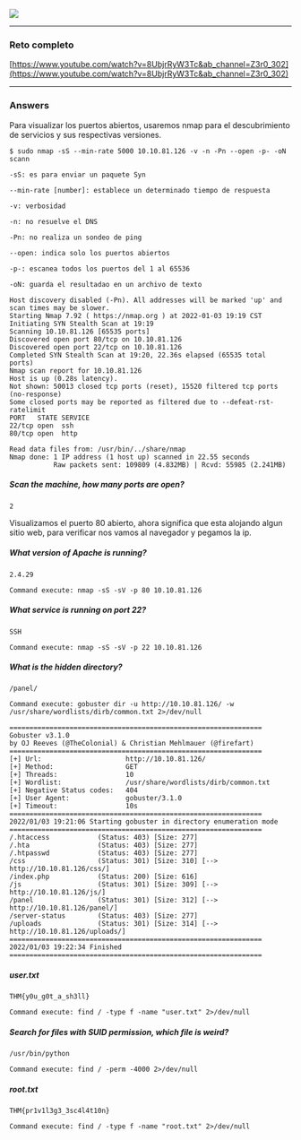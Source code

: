 ![](https://miro.medium.com/max/2000/1*esghPi4R2cEjX5LstPmxHg.png)

___

### Reto completo 

[https://www.youtube.com/watch?v=8UbjrRyW3Tc&ab_channel=Z3r0_302](https://www.youtube.com/watch?v=8UbjrRyW3Tc&ab_channel=Z3r0_302)

___

### Answers
Para visualizar los puertos abiertos, usaremos nmap para el descubrimiento de servicios y sus respectivas versiones.

`$ sudo nmap -sS --min-rate 5000 10.10.81.126 -v -n -Pn --open -p- -oN scann`

`-sS: es para enviar un paquete Syn`

`--min-rate [number]: establece un determinado tiempo de respuesta`

`-v: verbosidad`

`-n: no resuelve el DNS`

`-Pn: no realiza un sondeo de ping`

`--open: indica solo los puertos abiertos`

`-p-: escanea todos los puertos del 1 al 65536 `

`-oN: guarda el resultadao en un archivo de texto`
	
	Host discovery disabled (-Pn). All addresses will be marked 'up' and scan times may be slower.
	Starting Nmap 7.92 ( https://nmap.org ) at 2022-01-03 19:19 CST
	Initiating SYN Stealth Scan at 19:19
	Scanning 10.10.81.126 [65535 ports]
	Discovered open port 80/tcp on 10.10.81.126
	Discovered open port 22/tcp on 10.10.81.126
	Completed SYN Stealth Scan at 19:20, 22.36s elapsed (65535 total ports)
	Nmap scan report for 10.10.81.126
	Host is up (0.28s latency).
	Not shown: 50013 closed tcp ports (reset), 15520 filtered tcp ports (no-response)
	Some closed ports may be reported as filtered due to --defeat-rst-ratelimit
	PORT   STATE SERVICE
	22/tcp open  ssh
	80/tcp open  http

	Read data files from: /usr/bin/../share/nmap
	Nmap done: 1 IP address (1 host up) scanned in 22.55 seconds
			   Raw packets sent: 109809 (4.832MB) | Rcvd: 55985 (2.241MB)
			   
##### Scan the machine, how many ports are open?

`2`

Visualizamos el puerto 80 abierto, ahora significa que esta alojando algun sitio web, para verificar nos vamos al navegador y pegamos la ip.

##### What version of Apache is running?

`2.4.29`

`Command execute: nmap -sS -sV -p 80 10.10.81.126`

##### What service is running on port 22?

`SSH`

`Command execute: nmap -sS -sV -p 22 10.10.81.126`

##### What is the hidden directory?

`/panel/`

`Command execute: gobuster dir -u http://10.10.81.126/ -w /usr/share/wordlists/dirb/common.txt 2>/dev/null `

	
	===============================================================
	Gobuster v3.1.0
	by OJ Reeves (@TheColonial) & Christian Mehlmauer (@firefart)
	===============================================================
	[+] Url:                     http://10.10.81.126/
	[+] Method:                  GET
	[+] Threads:                 10
	[+] Wordlist:                /usr/share/wordlists/dirb/common.txt
	[+] Negative Status codes:   404
	[+] User Agent:              gobuster/3.1.0
	[+] Timeout:                 10s
	===============================================================
	2022/01/03 19:21:06 Starting gobuster in directory enumeration mode
	===============================================================
	/.htaccess            (Status: 403) [Size: 277]
	/.hta                 (Status: 403) [Size: 277]
	/.htpasswd            (Status: 403) [Size: 277]
	/css                  (Status: 301) [Size: 310] [--> http://10.10.81.126/css/]
	/index.php            (Status: 200) [Size: 616]                               
	/js                   (Status: 301) [Size: 309] [--> http://10.10.81.126/js/] 
	/panel                (Status: 301) [Size: 312] [--> http://10.10.81.126/panel/]
	/server-status        (Status: 403) [Size: 277]                                 
	/uploads              (Status: 301) [Size: 314] [--> http://10.10.81.126/uploads/]
	===============================================================
	2022/01/03 19:22:34 Finished
	===============================================================

##### user.txt

`THM{y0u_g0t_a_sh3ll}`

`Command execute: find / -type f -name "user.txt" 2>/dev/null`

#####  Search for files with SUID permission, which file is weird? 

`/usr/bin/python`

`Command execute: find / -perm -4000 2>/dev/null`

##### root.txt

`THM{pr1v1l3g3_3sc4l4t10n}`

`Command execute: find / -type f -name "root.txt" 2>/dev/null`

